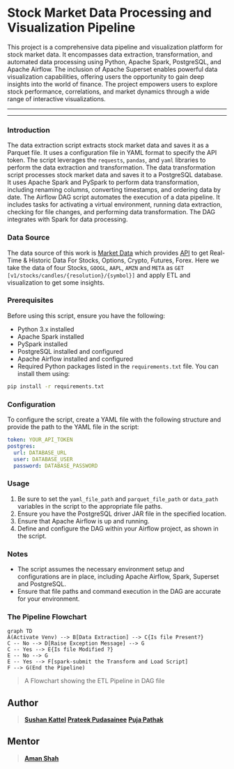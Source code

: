 # Stock Market Data Processing and Visualization Pipeline
This project is a comprehensive data pipeline and visualization platform for stock market data. It encompasses data extraction, transformation, and automated data processing using Python, Apache Spark, PostgreSQL, and Apache Airflow. The inclusion of Apache Superset enables powerful data visualization capabilities, offering users the opportunity to gain deep insights into the world of finance. The project empowers users to explore stock performance, correlations, and market dynamics through a wide range of interactive visualizations.
<hr>
<hr>

### Introduction
The data extraction script extracts stock market data and saves it as a Parquet file. It uses a configuration file in YAML format to specify the API token. The script leverages the `requests`, `pandas`, and `yaml` libraries to perform the data extraction and transformation.
The data transformation script processes stock market data and saves it to a PostgreSQL database. It uses Apache Spark and PySpark to perform data transformation, including renaming columns, converting timestamps, and ordering data by date.
The Airflow DAG script automates the execution of a data pipeline. It includes tasks for activating a virtual environment, running data extraction, checking for file changes, and performing data transformation. The DAG integrates with Spark for data processing.

### Data Source
The data source of this work is [Market Data](https://www.marketdata.app/) which provides [API](https://api.marketdata.app) to get Real-Time & Historic Data For Stocks, Options, Crypto, Futures, Forex. Here we take the data of four Stocks, `GOOGL`, `AAPL`,  `AMZN` and `META` as
`GET [v1/stocks/candles/{resolution}/{symbol}]`
and apply ETL and visualization to get some insights.

### Prerequisites
Before using this script, ensure you have the following:
- Python 3.x installed
- Apache Spark installed
- PySpark installed
- PostgreSQL installed and configured
- Apache Airflow installed and configured
- Required Python packages listed in the `requirements.txt` file. You can install them using:
```bash
pip install -r requirements.txt
```


### Configuration
To configure the script, create a YAML file with the following structure and provide the path to the YAML file in the script:
```yaml
token: YOUR_API_TOKEN
postgres:
  url: DATABASE_URL
  user: DATABASE_USER
  password: DATABASE_PASSWORD
```
### Usage

1.  Be sure to set the `yaml_file_path` and `parquet_file_path` or `data_path` variables in the script to the appropriate file paths.
2.  Ensure you have the PostgreSQL driver JAR file in the specified location.
3.  Ensure that Apache Airflow is up and running.
4.  Define and configure the DAG within your Airflow project, as shown in the script.

### Notes

-   The script assumes the necessary environment setup and configurations are in place, including Apache Airflow, Spark, Superset and PostgreSQL.
-   Ensure that file paths and command execution in the DAG are accurate for your environment.

### The Pipeline Flowchart

```mermaid
graph TD
A(Activate Venv) --> B[Data Extraction] --> C{Is file Present?}
C -- No --> D[Raise Exception Message] --> G
C -- Yes --> E{Is file Modified ?}
E -- No --> G
E -- Yes --> F[spark-submit the Transform and Load Script]
F --> G(End the Pipeline)
```
> A Flowchart showing the ETL Pipeline in DAG file

## Author

>[__Sushan Kattel__](https://www.linkedin.com/in/sushan-kattel/)
[__Prateek Pudasainee__](https://www.linkedin.com/in/prateek-pudasainee-648589239/)
[__Puja Pathak__](https://www.linkedin.com/in/puja-pathak-542b6b219/)

## Mentor
>[__Aman Shah__](https://www.linkedin.com/in/aman-shah-26687b189/)

